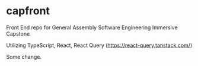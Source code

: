 # capfront
Front End repo for General Assembly Software Engineering Immersive Capstone 

Utilizing TypeScript, React, React Query (https://react-query.tanstack.com/)

Some change.

